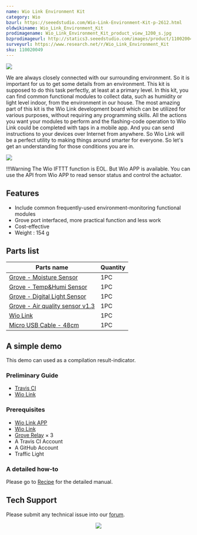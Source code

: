 ```yaml
---
name: Wio Link Environment Kit
category: Wio
bzurl: https://seeedstudio.com/Wio-Link-Environment-Kit-p-2612.html
oldwikiname: Wio_Link_Environment_Kit
prodimagename: Wio_Link_Environment_Kit_product_view_1200_s.jpg
bzprodimageurl: http://statics3.seeedstudio.com/images/product/110020049 1.jpg
surveyurl: https://www.research.net/r/Wio_Link_Environment_Kit
sku: 110020049
---
```


![](https://files.seeedstudio.com/wiki/Wio_Link_Environment_Kit/img/Wio_Link_Environment_Kit_product_view_1200_s.jpg)

We are always closely connected with our surrounding environment. So it is important for us to get some details from an environment. This kit is supposed to do this task perfectly, at least at a primary level. In this kit, you can find common functional modules to collect data, such as humidity or light level indoor, from the environment in our house. The most amazing part of this kit is the Wio Link development board which can be utilized for various purposes, without requiring any programming skills. All the actions you want your modules to perform and the flashing-code operation to Wio Link could be completed with taps in a mobile app. And you can send instructions to your devices over Internet from anywhere. So Wio Link will be a perfect utility to making things around smarter for everyone. So let's get an understanding for those conditions you are in.

[![](https://files.seeedstudio.com/wiki/common/Get_One_Now_Banner.png)](http://www.seeedstudio.com/depot/Wio-Link-Environment-Kit-p-2612.html)


!!!Warning
     The Wio IFTTT function is EOL. But Wio APP is available. You can use the API from Wio APP to read sensor status and control the actuator. 

Features
--------

-   Include common frequently-used environment-monitoring functional modules
-   Grove port interfaced, more practical function and less work
-   Cost-effective
-   Weight : 154 g

Parts list
----------

| Parts name                                                                                                                | Quantity |
|---------------------------------------------------------------------------------------------------------------------------|----------|
| [Grove - Moisture Sensor](/Grove-Moisture_Sensor)                                                                         | 1PC     |
| [Grove - Temp&Humi Sensor](http://www.seeedstudio.com/depot/Grove-TempHumi-Sensor-p-745.html?cPath=25_125)                | 1PC     |
| [Grove - Digital Light Sensor](http://www.seeedstudio.com/depot/Grove-Digital-Light-Sensor-p-1281.html?cPath=25_128)      | 1PC     |
| [Grove - Air quality sensor v1.3](http://www.seeedstudio.com/depot/Grove-Air-quality-sensor-v13-p-2439.html?cPath=25_127) | 1PC     |
| [Wio Link](/Wio_Link)                                                                                                     | 1PC     |
| [Micro USB Cable - 48cm](http://www.seeedstudio.com/depot/Micro-USB-Cable-48cm-p-1475.html?cPath=98_100)                  | 1PC     |

A simple demo
-------------

This demo can used as a compilation result-indicator.

### Preliminary Guide

-   [Travis CI](https://travis-ci.org/)
-   [Wio Link](/Wio_Link)

### Prerequisites

-   [Wio Link APP](https://www.kickstarter.com/projects/seeed/wio-link-3-steps-5-minutes-build-your-iot-applicat)
-   [Wio Link](/Wio_Link)
-   [Grove Relay](http://www.seeedstudio.com/depot/Grove-Relay-p-769.html?cPath=39_42) × 3
-   A Travis CI Account
-   A GitHub Account
-   Traffic Light

### A detailed how-to

Please go to [Recipe](http://www.seeedstudio.com/recipe/1068-traffic-light-indicates-travis-ci-compiled-results.html) for the detailed manual.


<!-- This Markdown file was created from http://www.seeedstudio.com/wiki/Wio_Link_Environment_Kit -->

## Tech Support
Please submit any technical issue into our [forum](http://forum.seeedstudio.com/). <br /><p style="text-align:center"><a href="https://www.seeedstudio.com/act-4.html?utm_source=wiki&utm_medium=wikibanner&utm_campaign=newproducts" target="_blank"><img src="https://files.seeedstudio.com/wiki/Wiki_Banner/new_product.jpg" /></a></p>